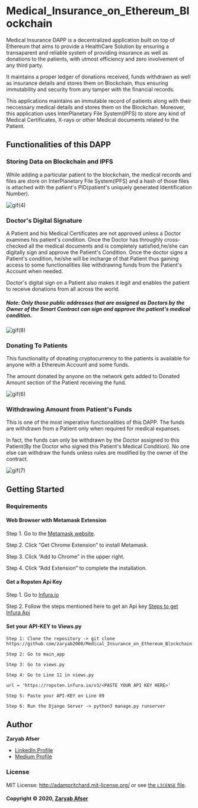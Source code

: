 # Medical_Insurance_on_Ethereum_Blockchain
Medical Insurance DAPP is a decentralized application built on top of Ethereum that aims to provide a HealthCare Solution by ensuring a transaparent and reliable system of providing insurance as well as donations to the patients, with utmost efficiency and zero involvement of any third party.

It maintains a proper ledger of donations received, funds withdrawn as well as insurance details and stores them on Blockchain, thus ensuring immutability and security from any tamper with the financial records.

This applications maintains an immutable record of patients along with their neccessary medical details and stores them on the Blockchan. Moreover, this application uses InterPlanetary File System(IPFS) to store any kind of Medical Certificates, X-rays or other Medical documents related to the Patient. 

## Functionalities of this DAPP

### Storing Data on Blockchain and IPFS

While adding a particular patient to the blockchain, the medical records and files are store on InterPlanetary File System(IPFS) and a hash of those files is attached with the patient's PID(patient's uniquely generated Identification Number). 

![gif(4)](https://user-images.githubusercontent.com/42082608/84384929-60b0b580-ac0c-11ea-95eb-7cbf79cb4202.gif)


### Doctor's Digital Signature
A Patient and his Medical Certificates are not approved unless a Doctor examines his patient's condition.
Once the Doctor has throughly cross-checked all the medical documents and is completely satisfied,he/she can digitally sign and approve the Patient's Condition. Once the doctor signs a Patient's condition, he/she will be incharge of that Patient thus gaining access to some functionalities like withdrawing funds from the Patient's Account when needed.

Doctor's digital sign on a Patient also makes it legit and  enables the patient to receive donations from all across the world.

##### Note: Only those public addresses that are assigned as Doctors by the Owner of the Smart Contract can sign and approve the patient's medical condition.


![gif(8)](https://user-images.githubusercontent.com/42082608/84389223-5cd46180-ac13-11ea-8fbc-a2b67a5d7ee1.gif)


### Donating To Patients
This functionality of donating cryptocurrency to the patients is available for anyone with a Ethereum Account and some funds.

The amount donated by anyone on the network gets added to Donated Amount section of the Patient receiving the fund.

![gif(6)](https://user-images.githubusercontent.com/42082608/84385518-59d67280-ac0d-11ea-86e6-c39be3d00b54.gif)

### Withdrawing Amount from Patient's Funds
This is one of the most imperative functionalities of this DAPP.
The funds are withdrawn from a Patient only when required for medical expanses.

In fact, the funds can only be withdrawn by the Doctor assigned to this Patient(By the Doctor who signed this Patient's Medical Condition). No one else can withdraw the funds unless rules are modified by the owner of the contract.

![gif(7)](https://user-images.githubusercontent.com/42082608/84386507-1846c700-ac0f-11ea-9a0c-b1f952ee7ec6.gif)

## Getting Started

### Requirements 

#### Web Browser with Metamask Extension

Step 1. Go to the [Metamask website](https://metamask.io).

Step 2. Click “Get Chrome Extension” to install Metamask.

Step 3. Click “Add to Chrome” in the upper right.

Step 4. Click “Add Extension” to complete the installation.

#### Get a Ropsten Api Key

Step 1. Go to [Infura.io](https://infura.io/?utm_source=blog&utm_medium=Tutorial:%20Getting%20Started&utm_campaign=Tutorials)

Step 2. Follow the steps mentioned here to get an Api key [Steps to get Infura Api](https://blog.infura.io/getting-started-with-infura-28e41844cc89/) 

#### Set your API-KEY to Views.py
```
Step 1: Clone the repository -> git clone https://github.com/zaryab2000/Medical_Insurance_on_Ethereum_Blockchain

Step 2: Go to main_app

Step 3: Go to views.py

Step 4: Go to Line 11 in views.py

url = 'https://ropsten.infura.io/v3/<PASTE YOUR API KEY HERE>'

Step 5: Paste your API-KEY on Line 09

Step 6: Run the Django Server -> python3 manage.py runserver
```



## Author

**Zaryab Afser**

* [LinkedIn Profile](https://www.linkedin.com/in/zaryab-afser-97085b157/)
* [Medium Profile](https://medium.com/@zaryabafser2000)

### License

MIT License: http://adampritchard.mit-license.org/ or see [the `LICENSE` file](https://github.com/zaryab2000/Blog_on_Blocks/blob/master/LICENSE).

#### Copyright © 2020, [Zaryab Afser](https://github.com/zaryab2000)

